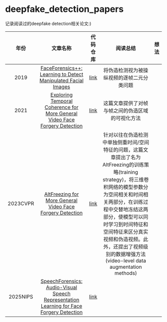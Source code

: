 # deepfake_detection_papers

记录阅读过的deepfake detection相关论文:)

|年份|文章名称|代码仓库|阅读总结|想法|
|:--:|:--:|:--:|:--:|:--:|
|2019|[FaceForensics++: Learning to Detect Manipulated Facial Images](https://openaccess.thecvf.com/content_ICCV_2019/html/Rossler_FaceForensics_Learning_to_Detect_Manipulated_Facial_Images_ICCV_2019_paper.html)|[link](github.com/ondyari/FaceForensics)|将伪造检测视为被操纵视频的逐帧二元分类问题||
|2021|[Exploring Temporal Coherence for More General Video Face Forgery Detection](https://openaccess.thecvf.com/content/ICCV2021/html/Zheng_Exploring_Temporal_Coherence_for_More_General_Video_Face_Forgery_Detection_ICCV_2021_paper.html) | [link](https://github.com/yinglinzheng/FTCN) | 这篇文章提供了对帧与帧之间的伪造区域的可视化方法 |  |
|2023CVPR|[AltFreezing for More General Video Face Forgery Detection](https://openaccess.thecvf.com/content/CVPR2023/html/Wang_AltFreezing_for_More_General_Video_Face_Forgery_Detection_CVPR_2023_paper.html)|[link](https://github.com/ZhendongWang6/AltFreezing)|针对以往在伪造检测中单独侧重时间/空间特征的问题，这篇文章提出了名为AltFreezing的训练策略(training strategy)，将三维卷积网络的模型参数分为空间相关和时间相关两部分，在训练过程中交替地冻结这两部分，使模型可以同时学习到时间特征和空间特征来区分真实视频和伪造视频。此外，还提出了视频级别的数据增强方法(video-level data augmentation methods)||
|2025NIPS|[SpeechForensics: Audio-Visual Speech Representation Learning for Face Forgery Detection](https://openreview.net/forum?id=ZsS0megTsh)|[link](https://github.com/Eleven4AI/SpeechForensics)|||
